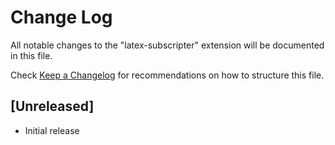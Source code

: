 # Change Log

All notable changes to the "latex-subscripter" extension will be documented in this file.

Check [Keep a Changelog](http://keepachangelog.com/) for recommendations on how to structure this file.

## [Unreleased]

- Initial release